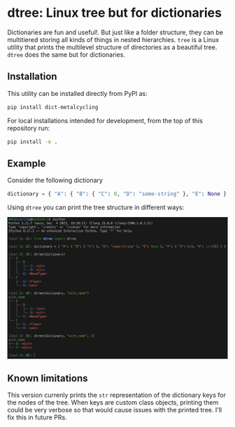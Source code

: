 # **dtree**: Linux **tree** but for dictionaries

Dictionaries are fun and useful!. But just like a folder structure, they can be multitiered storing all kinds of things in nested hierarchies. `tree` is a Linux utility that prints the multilevel structure of directories as a beautiful tree. `dtree` does the same but for dictionaries.

## Installation

This utility can be installed directly from PyPI as:

```bash
pip install dict-metalcycling
```

For local installations intended for development, from the top of this repository run:

```bash
pip install -e .
```

## Example

Consider the following dictionary

```python
dictionary = { "A": { "B": { "C": 0, "D": "some-string" }, "E": None }, "F": { "G": 0.0, "H": set([]) } }
```

Using `dtree` you can print the tree structure in different ways:

![Demo](https://github.com/metalcycling/dtree/blob/25ed816adacc2cbce20ecd02910891eeb1cb3106/docs/dtree.png?raw=true "Demo")

## Known limitations

This version currenly prints the `str` representation of the dictionary keys for the nodes of the tree. When keys are custom class objects, printing them could be very verbose so that would cause issues with the printed tree. I'll fix this in future PRs.

